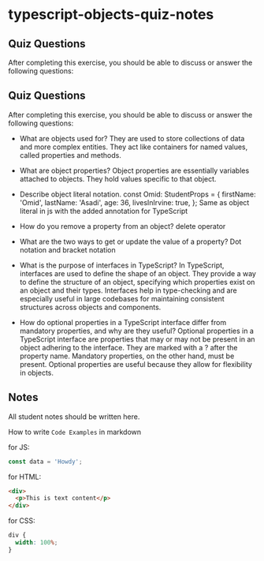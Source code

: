 # typescript-objects-quiz-notes

## Quiz Questions

After completing this exercise, you should be able to discuss or answer the following questions:

## Quiz Questions

After completing this exercise, you should be able to discuss or answer the following questions:

- What are objects used for?
  They are used to store collections of data and more complex entities. They act like containers for named values, called properties and methods.

- What are object properties?
  Object properties are essentially variables attached to objects. They hold values specific to that object.

- Describe object literal notation.
  const Omid: StudentProps = {
  firstName: 'Omid',
  lastName: 'Asadi',
  age: 36,
  livesInIrvine: true,
  };
  Same as object literal in js with the added annotation for TypeScript

- How do you remove a property from an object?
  delete operator

- What are the two ways to get or update the value of a property?
  Dot notation and bracket notation

- What is the purpose of interfaces in TypeScript?
  In TypeScript, interfaces are used to define the shape of an object. They provide a way to define the structure of an object, specifying which properties exist on an object and their types. Interfaces help in type-checking and are especially useful in large codebases for maintaining consistent structures across objects and components.

- How do optional properties in a TypeScript interface differ from mandatory properties, and why are they useful?
  Optional properties in a TypeScript interface are properties that may or may not be present in an object adhering to the interface. They are marked with a ? after the property name. Mandatory properties, on the other hand, must be present. Optional properties are useful because they allow for flexibility in objects.

## Notes

All student notes should be written here.

How to write `Code Examples` in markdown

for JS:

```javascript
const data = 'Howdy';
```

for HTML:

```html
<div>
  <p>This is text content</p>
</div>
```

for CSS:

```css
div {
  width: 100%;
}
```
